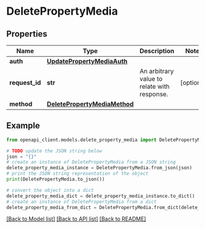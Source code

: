 # DeletePropertyMedia


## Properties

Name | Type | Description | Notes
------------ | ------------- | ------------- | -------------
**auth** | [**UpdatePropertyMediaAuth**](UpdatePropertyMediaAuth.md) |  | 
**request_id** | **str** | An arbitrary value to relate with response. | [optional] 
**method** | [**DeletePropertyMediaMethod**](DeletePropertyMediaMethod.md) |  | 

## Example

```python
from openapi_client.models.delete_property_media import DeletePropertyMedia

# TODO update the JSON string below
json = "{}"
# create an instance of DeletePropertyMedia from a JSON string
delete_property_media_instance = DeletePropertyMedia.from_json(json)
# print the JSON string representation of the object
print(DeletePropertyMedia.to_json())

# convert the object into a dict
delete_property_media_dict = delete_property_media_instance.to_dict()
# create an instance of DeletePropertyMedia from a dict
delete_property_media_from_dict = DeletePropertyMedia.from_dict(delete_property_media_dict)
```
[[Back to Model list]](../README.md#documentation-for-models) [[Back to API list]](../README.md#documentation-for-api-endpoints) [[Back to README]](../README.md)


